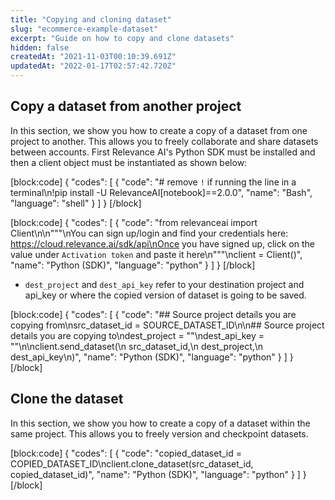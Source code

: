```yaml
---
title: "Copying and cloning dataset"
slug: "ecommerce-example-dataset"
excerpt: "Guide on how to copy and clone datasets"
hidden: false
createdAt: "2021-11-03T00:10:39.691Z"
updatedAt: "2022-01-17T02:57:42.720Z"
---
```

## Copy a dataset from another project


In this section, we show you how to create a copy of a dataset from one project to another. This allows you to freely collaborate and share datasets between accounts.
First Relevance AI's Python SDK must be installed and then a client object must be instantiated as shown below:

[block:code]
{
  "codes": [
    {
      "code": "# remove `!` if running the line in a terminal\n!pip install -U RelevanceAI[notebook]==2.0.0",
      "name": "Bash",
      "language": "shell"
    }
  ]
}
[/block]

[block:code]
{
  "codes": [
    {
      "code": "from relevanceai import Client\n\n\"\"\"\nYou can sign up/login and find your credentials here: https://cloud.relevance.ai/sdk/api\nOnce you have signed up, click on the value under `Activation token` and paste it here\n\"\"\"\nclient = Client()",
      "name": "Python (SDK)",
      "language": "python"
    }
  ]
}
[/block]


- `dest_project` and `dest_api_key` refer to your destination project and api_key or where the copied version of dataset is going to be saved.

[block:code]
{
  "codes": [
    {
      "code": "## Source project details you are copying from\nsrc_dataset_id = SOURCE_DATASET_ID\n\n## Source project details you are copying to\ndest_project = \"<Destination project name here>\"\ndest_api_key = \"<Destination API key here>\"\n\nclient.send_dataset(\n    src_dataset_id,\n    dest_project,\n    dest_api_key\n)",
      "name": "Python (SDK)",
      "language": "python"
    }
  ]
}
[/block]

## Clone the dataset

In this section, we show you how to create a copy of a dataset within the same project. This allows you to freely version and checkpoint datasets.

[block:code]
{
  "codes": [
    {
      "code": "copied_dataset_id = COPIED_DATASET_ID\nclient.clone_dataset(src_dataset_id, copied_dataset_id)",
      "name": "Python (SDK)",
      "language": "python"
    }
  ]
}
[/block]

